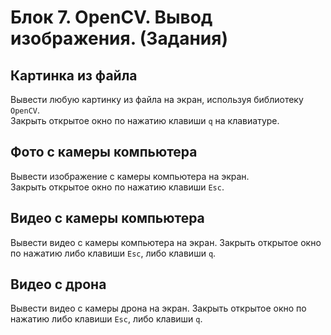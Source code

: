 # Блок 7. OpenCV. Вывод изображения. (Задания)

## Картинка из файла
Вывести любую картинку из файла на экран, используя библиотеку `OpenCV`.\
Закрыть открытое окно по нажатию клавиши `q` на клавиатуре.

## Фото с камеры компьютера
Вывести изображение с камеры компьютера на экран.\
Закрыть открытое окно по нажатию клавиши `Esc`.

## Видео с камеры компьютера
Вывести видео с камеры компьютера на экран.
Закрыть открытое окно по нажатию либо клавиши `Esc`, либо клавиши `q`.

## Видео с дрона
Вывести видео с камеры дрона на экран.
Закрыть открытое окно по нажатию либо клавиши `Esc`, либо клавиши `q`.
